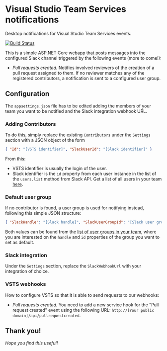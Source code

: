 # Visual Studio Team Services notifications

Desktop notifications for Visual Studio Team Services events.

[![Build Status](https://travis-ci.org/svillamonte/vsts-notifications.svg?branch=master)](https://travis-ci.org/svillamonte/vsts-notifications)

This is a simple ASP.NET Core webapp that posts messages into the configured Slack channel triggered by the following events (more to come!):
* _Pull requests created._ Notifies involved reviewers of the creation of a pull request assigned to them. If no reviewer matches any of the registered contributors, a notification is sent to a configured user group.

## Configuration

The `appsettings.json` file has to be edited adding the members of your team you want to be notified and the Slack integration webhook URL.

### Adding Contributors

To do this, simply replace the existing `Contributors` under the `Settings` section with a JSON object of the form

```json
{ "Id": "[VSTS identifier]", "SlackUserId": "[Slack identifier]" }
```

From this:
* VSTS identifier is usually the login of the user.
* Slack identifier is the `id` property from each user instance in the list of the `users.list` method from Slack API. Get a list of all users in your team [here](https://api.slack.com/methods/users.list).

### Default user group

If no contributor is found, a user group is used for notifying instead, following this simple JSON structure:

```json
{ "SlackHandle": "[Slack handle]", "SlackUserGroupId": "[Slack user group identifier]" }
```

Both values can be found from the [list of user groups in your team](https://api.slack.com/methods/usergroups.list), where you are interested on the `handle` and `id` properties of the group you want to set as default.

### Slack integration

Under the `Settings` section, replace the `SlackWebhookUrl` with your integration of choice.

### VSTS webhooks

How to configure VSTS so that it is able to send requests to our webhooks:
* _Pull requests created._ You need to add a new service hook for the "Pull request created" event using the following URL: `http://[Your public domain]/api/pullrequestcreated`.

## Thank you!

_Hope you find this useful!_
